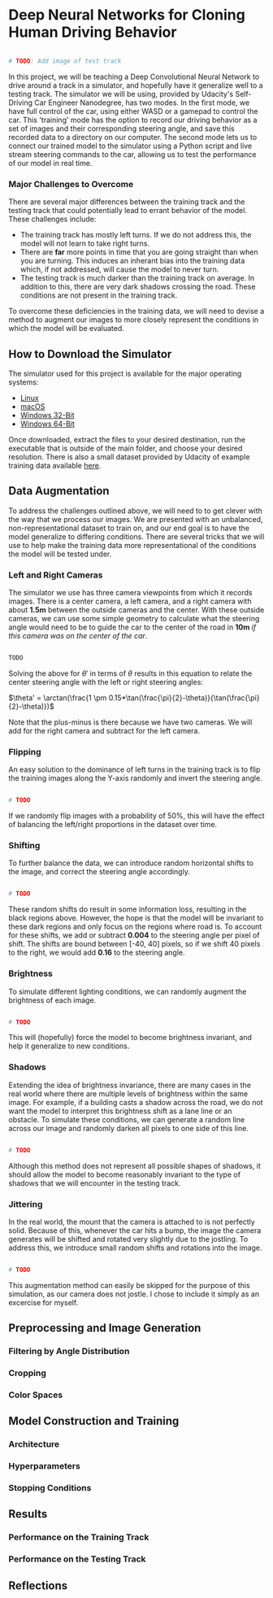 # **Deep Neural Networks for Cloning Human Driving Behavior**

~~~ python

# TODO: Add image of test track

~~~

In this project, we will be teaching a Deep Convolutional Neural Network to drive around a track in a simulator, and hopefully have it generalize well to a testing track. The simulator we will be using, provided by Udacity's Self-Driving Car Engineer Nanodegree, has two modes. In the first mode, we have full control of the car, using either WASD or a gamepad to control the car. This 'training' mode has the option to record our driving behavior as a set of images and their corresponding steering angle, and save this recorded data to a directory on our computer. The second mode lets us to connect our trained model to the simulator using a Python script and live stream steering commands to the car, allowing us to test the performance of our model in real time.

### Major Challenges to Overcome

There are several major differences between the training track and the testing track that could potentially lead to errant behavior of the model. These challenges include:

- The training track has mostly left turns. If we do not address this, the model will not learn to take right turns.
- There are **far** more points in time that you are going straight than when you are turning. This induces an inherant bias into the training data which, if not addressed, will cause the model to never turn.
- The testing track is much darker than the training track on average. In addition to this, there are very dark shadows crossing the road. These conditions are not present in the training track.

To overcome these deficiencies in the training data, we will need to devise a method to augment our images to more closely represent the conditions in which the model will be evaluated.

## **How to Download the Simulator**

The simulator used for this project is available for the major operating systems:

- [Linux](https://d17h27t6h515a5.cloudfront.net/topher/2016/November/5831f0f7_simulator-linux/simulator-linux.zip)
- [macOS](https://d17h27t6h515a5.cloudfront.net/topher/2016/November/5831f290_simulator-macos/simulator-macos.zip)
- [Windows 32-Bit](https://d17h27t6h515a5.cloudfront.net/topher/2016/November/5831f4b6_simulator-windows-32/simulator-windows-32.zip)
- [Windows 64-Bit](https://d17h27t6h515a5.cloudfront.net/topher/2016/November/5831f3a4_simulator-windows-64/simulator-windows-64.zip)

Once downloaded, extract the files to your desired destination, run the executable that is outside of the main folder, and choose your desired resolution. There is also a small dataset provided by Udacity of example training data available [here](https://d17h27t6h515a5.cloudfront.net/topher/2016/December/584f6edd_data/data.zip).

## **Data Augmentation**

To address the challenges outlined above, we will need to to get clever with the way that we process our images. We are presented with an unbalanced, non-representational dataset to train on, and our end goal is to have the model generalize to differing conditions. There are several tricks that we will use to help make the training data more representational of the conditions the model will be tested under.

### Left and Right Cameras

The simulator we use has three camera viewpoints from which it records images. There is a center camera, a left camera, and a right camera with about **1.5m** between the outside cameras and the center. With these outside cameras, we can use some simple geometry to calculate what the steering angle would need to be to guide the car to the center of the road in **10m** *if this camera was on the center of the car*.

~~~ python

TODO

~~~

Solving the above for $\theta'$ in terms of $\theta$ results in this equation to relate the center steering angle with the left or right steering angles:

$\theta' = \arctan(\frac{1 \pm 0.15*\tan(\frac{\pi}{2}-\theta)}{\tan(\frac{\pi}{2}-\theta)})$

Note that the plus-minus is there because we have two cameras. We will add for the right camera and subtract for the left camera.

### Flipping

An easy solution to the dominance of left turns in the training track is to flip the training images along the Y-axis randomly and invert the steering angle. 

~~~ python

# TODO

~~~

If we randomly flip images with a probability of 50%, this will have the effect of balancing the left/right proportions in the dataset over time. 

### Shifting

To further balance the data, we can introduce random horizontal shifts to the image, and correct the steering angle accordingly. 

~~~ python 

# TODO

~~~

These random shifts do result in some information loss, resulting in the black regions above. However, the hope is that the model will be invariant to these dark regions and only focus on the regions where road is. To account for these shifts, we add or subtract **0.004** to the steering angle per pixel of shift. The shifts are bound between [-40, 40] pixels, so if we shift 40 pixels to the right, we would add **0.16** to the steering angle.

### Brightness

To simulate different lighting conditions, we can randomly augment the brightness of each image.

~~~ python 

# TODO

~~~

This will (hopefully) force the model to become brightness invariant, and help it generalize to new conditions.

### Shadows

Extending the idea of brightness invariance, there are many cases in the real world where there are multiple levels of brightness within the same image. For example, if a building casts a shadow across the road, we do not want the model to interpret this brightness shift as a lane line or an obstacle. To simulate these conditions, we can generate a random line across our image and randomly darken all pixels to one side of this line.

~~~ python 

# TODO

~~~

Although this method does not represent all possible shapes of shadows, it should allow the model to become reasonably invariant to the type of shadows that we will encounter in the testing track.

### Jittering

In the real world, the mount that the camera is attached to is not perfectly solid. Because of this, whenever the car hits a bump, the image the camera generates will be shifted and rotated very slightly due to the jostling. To address this, we introduce small random shifts and rotations into the image.

~~~ python 

# TODO

~~~

This augmentation method can easily be skipped for the purpose of this simulation, as our camera does not jostle. I chose to include it simply as an excercise for myself.

## **Preprocessing and Image Generation**



### Filtering by Angle Distribution



### Cropping



### Color Spaces



## **Model Construction and Training**



### Architecture



### Hyperparameters



### Stopping Conditions



## **Results**



### Performance on the Training Track



### Performance on the Testing Track



## **Reflections**



